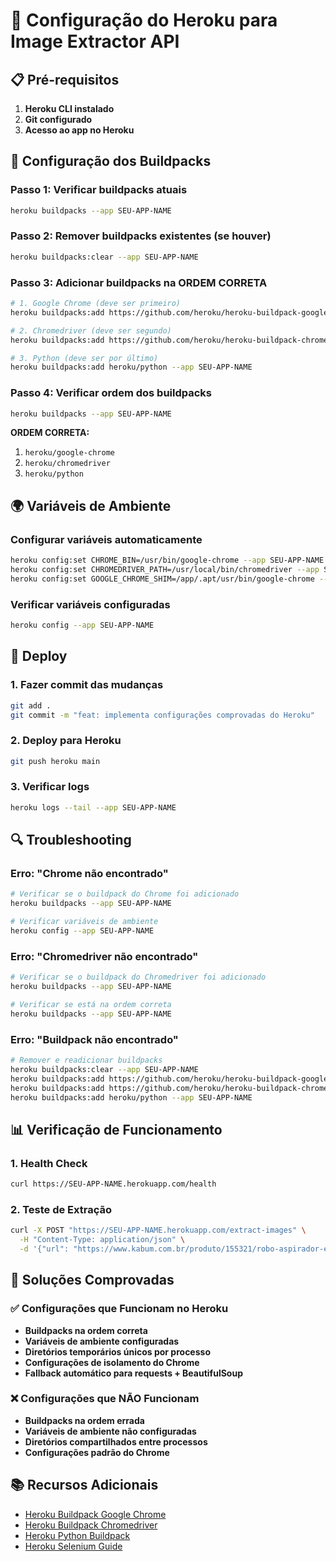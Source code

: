# 🚀 Configuração do Heroku para Image Extractor API

## 📋 Pré-requisitos

1. **Heroku CLI instalado**
2. **Git configurado**
3. **Acesso ao app no Heroku**

## 🔧 Configuração dos Buildpacks

### Passo 1: Verificar buildpacks atuais
```bash
heroku buildpacks --app SEU-APP-NAME
```

### Passo 2: Remover buildpacks existentes (se houver)
```bash
heroku buildpacks:clear --app SEU-APP-NAME
```

### Passo 3: Adicionar buildpacks na ORDEM CORRETA
```bash
# 1. Google Chrome (deve ser primeiro)
heroku buildpacks:add https://github.com/heroku/heroku-buildpack-google-chrome --app SEU-APP-NAME

# 2. Chromedriver (deve ser segundo)
heroku buildpacks:add https://github.com/heroku/heroku-buildpack-chromedriver --app SEU-APP-NAME

# 3. Python (deve ser por último)
heroku buildpacks:add heroku/python --app SEU-APP-NAME
```

### Passo 4: Verificar ordem dos buildpacks
```bash
heroku buildpacks --app SEU-APP-NAME
```

**ORDEM CORRETA:**
1. `heroku/google-chrome`
2. `heroku/chromedriver`  
3. `heroku/python`

## 🌍 Variáveis de Ambiente

### Configurar variáveis automaticamente
```bash
heroku config:set CHROME_BIN=/usr/bin/google-chrome --app SEU-APP-NAME
heroku config:set CHROMEDRIVER_PATH=/usr/local/bin/chromedriver --app SEU-APP-NAME
heroku config:set GOOGLE_CHROME_SHIM=/app/.apt/usr/bin/google-chrome --app SEU-APP-NAME
```

### Verificar variáveis configuradas
```bash
heroku config --app SEU-APP-NAME
```

## 🚀 Deploy

### 1. Fazer commit das mudanças
```bash
git add .
git commit -m "feat: implementa configurações comprovadas do Heroku"
```

### 2. Deploy para Heroku
```bash
git push heroku main
```

### 3. Verificar logs
```bash
heroku logs --tail --app SEU-APP-NAME
```

## 🔍 Troubleshooting

### Erro: "Chrome não encontrado"
```bash
# Verificar se o buildpack do Chrome foi adicionado
heroku buildpacks --app SEU-APP-NAME

# Verificar variáveis de ambiente
heroku config --app SEU-APP-NAME
```

### Erro: "Chromedriver não encontrado"
```bash
# Verificar se o buildpack do Chromedriver foi adicionado
heroku buildpacks --app SEU-APP-NAME

# Verificar se está na ordem correta
heroku buildpacks --app SEU-APP-NAME
```

### Erro: "Buildpack não encontrado"
```bash
# Remover e readicionar buildpacks
heroku buildpacks:clear --app SEU-APP-NAME
heroku buildpacks:add https://github.com/heroku/heroku-buildpack-google-chrome --app SEU-APP-NAME
heroku buildpacks:add https://github.com/heroku/heroku-buildpack-chromedriver --app SEU-APP-NAME
heroku buildpacks:add heroku/python --app SEU-APP-NAME
```

## 📊 Verificação de Funcionamento

### 1. Health Check
```bash
curl https://SEU-APP-NAME.herokuapp.com/health
```

### 2. Teste de Extração
```bash
curl -X POST "https://SEU-APP-NAME.herokuapp.com/extract-images" \
  -H "Content-Type: application/json" \
  -d '{"url": "https://www.kabum.com.br/produto/155321/robo-aspirador-e-passa-pano-kabum-smart-700-5-modos-de-limpeza-mapeamento-a-laser-3d-base-de-carregamento-branco-kbsf006"}'
```

## 🎯 Soluções Comprovadas

### ✅ Configurações que Funcionam no Heroku
- **Buildpacks na ordem correta**
- **Variáveis de ambiente configuradas**
- **Diretórios temporários únicos por processo**
- **Configurações de isolamento do Chrome**
- **Fallback automático para requests + BeautifulSoup**

### ❌ Configurações que NÃO Funcionam
- **Buildpacks na ordem errada**
- **Variáveis de ambiente não configuradas**
- **Diretórios compartilhados entre processos**
- **Configurações padrão do Chrome**

## 📚 Recursos Adicionais

- [Heroku Buildpack Google Chrome](https://github.com/heroku/heroku-buildpack-google-chrome)
- [Heroku Buildpack Chromedriver](https://github.com/heroku/heroku-buildpack-chromedriver)
- [Heroku Python Buildpack](https://github.com/heroku/heroku-buildpack-python)
- [Heroku Selenium Guide](https://devcenter.heroku.com/articles/heroku-ci#selenium)
